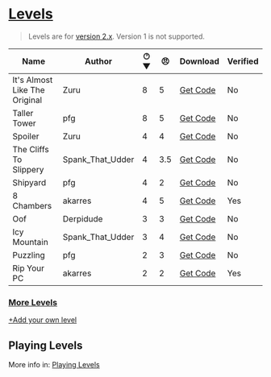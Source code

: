 # [Levels](https://pfgithub.github.io/goilevelmod/levels.html)

> Levels are for [version 2.x](https://github.com/pfgithub/goilevelmod/releases). Version 1 is not supported.

| Name                           | Author    | 🕐︎ ▼ | 😠︎ | Download                                        | Verified |
|--------------------------------|-----------|-----|-----|-------------------------------------------------| -- |
| It's Almost Like The Original       | Zuru | 8   | 5   | [Get Code](levels/itsAlmostLikeTheOriginal.txt) | No | 
| Taller Tower                         | pfg | 8   | 5   | [Get Code](levels/tallertower.txt)              | No |
| Spoiler                             | Zuru | 4   | 4   | [Get Code](levels/spoiler.txt)                  | No |
| The Cliffs To Slippery  | Spank_That_Udder | 4   | 3.5 | [Get Code](levels/theCliffsToSlippery.txt)      | No |
| Shipyard                             | pfg | 4   | 2   | [Get Code](levels/shipyard.txt)                 | No |
| 8 Chambers                       | akarres | 4   | 5   | [Get Code](levels/shipyard.txt)                 | Yes |
| Oof                            | Derpidude | 3   | 3   | [Get Code](levels/oof.txt)                      | No |
| Icy Mountain            | Spank_That_Udder | 3   | 4   | [Get Code](levels/icyMountain.txt)              | No |
| Puzzling                             | pfg | 2   | 3   | [Get Code](levels/puzzling.txt)                 | No |
| Rip Your PC                      | akarres | 2   | 2   | [Get Code](levels/ripYourPC.txt)                | Yes |

<!--
🕐︎ Where does your level end?
1 = Tutorial
2 = Chimney
3 = Furniture
4 = Orange
5 = Anvil
6 = Bucket
7 = Ice Mountain
8 = Space
-->

### [More Levels](https://docs.google.com/spreadsheets/d/1PiDh_Kk8_2RwIr03tHOT1qwdlY102GMFQ6_wALynjrA/edit?usp=sharing)

[+Add your own level](https://github.com/pfgithub/goilevelmod/blob/master/README.md#sharing-levels)

## Playing Levels

More info in: [Playing Levels](https://pfgithub.github.io/goilevelmod/index#playing-levels)

